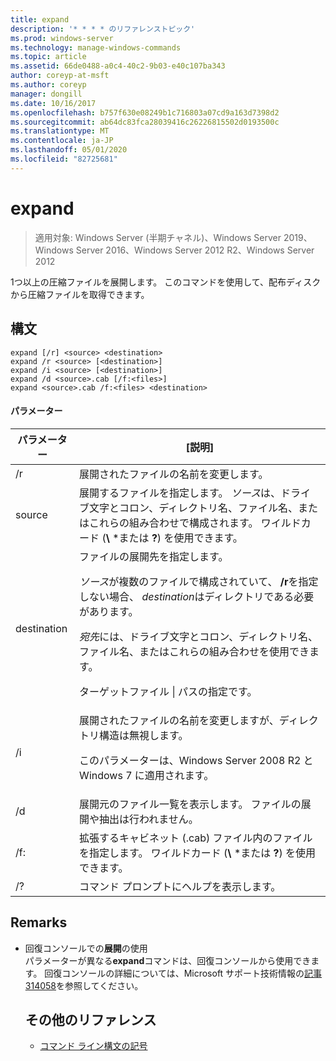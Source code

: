 ```yaml
---
title: expand
description: '* * * * のリファレンストピック'
ms.prod: windows-server
ms.technology: manage-windows-commands
ms.topic: article
ms.assetid: 66de0488-a0c4-40c2-9b03-e40c107ba343
author: coreyp-at-msft
ms.author: coreyp
manager: dongill
ms.date: 10/16/2017
ms.openlocfilehash: b757f630e08249b1c716803a07cd9a163d7398d2
ms.sourcegitcommit: ab64dc83fca28039416c26226815502d0193500c
ms.translationtype: MT
ms.contentlocale: ja-JP
ms.lasthandoff: 05/01/2020
ms.locfileid: "82725681"
---
```

# <a name="expand"></a>expand

> 適用対象: Windows Server (半期チャネル)、Windows Server 2019、Windows Server 2016、Windows Server 2012 R2、Windows Server 2012

1つ以上の圧縮ファイルを展開します。 このコマンドを使用して、配布ディスクから圧縮ファイルを取得できます。  
## <a name="syntax"></a>構文  
```  
expand [/r] <source> <destination>  
expand /r <source> [<destination>]  
expand /i <source> [<destination>]  
expand /d <source>.cab [/f:<files>]  
expand <source>.cab /f:<files> <destination>  
```  
#### <a name="parameters"></a>パラメーター  

|  パラメーター  |                                                                                                                                                                   [説明]                                                                                                                                                                    |
|-------------|--------------------------------------------------------------------------------------------------------------------------------------------------------------------------------------------------------------------------------------------------------------------------------------------------------------------------------------------------|
|     /r      |                                                                                                                                                             展開されたファイルの名前を変更します。                                                                                                                                                              |
|   source    |                                                                              展開するファイルを指定します。 *ソース*は、ドライブ文字とコロン、ディレクトリ名、ファイル名、またはこれらの組み合わせで構成されます。 ワイルドカード (**\\** \*または **?**) を使用できます。                                                                               |
| destination | ファイルの展開先を指定します。<p>*ソース*が複数のファイルで構成されていて、 **/r**を指定しない場合、 *destination*はディレクトリである必要があります。<p>*宛先*には、ドライブ文字とコロン、ディレクトリ名、ファイル名、またはこれらの組み合わせを使用できます。<p>ターゲットファイル &#124; パスの指定です。 |
|     /i      |                                                                                                   展開されたファイルの名前を変更しますが、ディレクトリ構造は無視します。<p>このパラメーターは、Windows Server 2008 R2 と Windows 7 に適用されます。                                                                                                    |
|     /d      |                                                                                                                              展開元のファイル一覧を表示します。 ファイルの展開や抽出は行われません。                                                                                                                              |
|     /f:     |                                                                                                                 拡張するキャビネット (.cab) ファイル内のファイルを指定します。 ワイルドカード (**\\** \*または **?**) を使用できます。                                                                                                                 |
|     /?      |                                                                                                                                                       コマンド プロンプトにヘルプを表示します。                                                                                                                                                       |

## <a name="remarks"></a>Remarks  
- 回復コンソールでの**展開**の使用  
  パラメーターが異なる**expand**コマンドは、回復コンソールから使用できます。 回復コンソールの詳細については、Microsoft サポート技術情報の[記事 314058](https://support.microsoft.com/kb/314058)を参照してください。  
  ## <a name="additional-references"></a>その他のリファレンス  
  - [コマンド ライン構文の記号](command-line-syntax-key.md)  
